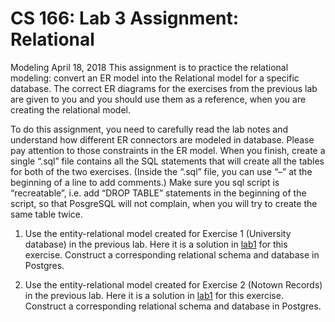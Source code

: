 # CS 166: Lab 3 Assignment: Relational
Modeling
April 18, 2018
This assignment is to practice the relational modeling: convert an ER
model into the Relational model for a specific database. The correct ER
diagrams for the exercises from the previous lab are given to you and you
should use them as a reference, when you are creating the relational model.

To do this assignment, you need to carefully read the lab notes and understand how different ER connectors are modeled in database. Please pay
attention to those constraints in the ER model. When you finish, create
a single “.sql” file contains all the SQL statements that will create all the
tables for both of the two exercises. (Inside the “.sql” file, you can use “–”
at the beginning of a line to add comments.) Make sure you sql script is
“recreatable”, i.e. add “DROP TABLE” statements in the beginning of the
script, so that PosgreSQL will not complain, when you will try to create the
same table twice.
1. Use the entity-relational model created for Exercise 1 (University database)
in the previous lab. Here it is a solution in [lab1](../Lab1/cs166lab1.pdf.pdf) for this exercise. Construct a
corresponding relational schema and database in Postgres.

2. Use the entity-relational model created for Exercise 2 (Notown Records)
in the previous lab. Here it is a solution in [lab1](../Lab1/cs166lab1.pdf.pdf) for this exercise. Construct a
corresponding relational schema and database in Postgres.
